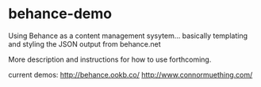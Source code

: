 # behance-demo
Using Behance as a content management sysytem... basically templating and styling the JSON output from behance.net

More description and instructions for how to use forthcoming.

current demos:
http://behance.ookb.co/
http://www.connormuething.com/

